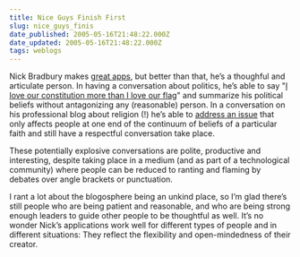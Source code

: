 ```yaml
---
title: Nice Guys Finish First
slug: nice_guys_finis
date_published: 2005-05-16T21:48:22.000Z
date_updated: 2005-05-16T21:48:22.000Z
tags: weblogs
---
```


Nick Bradbury makes [great apps](http://www.bradsoft.com/), but better than that, he’s a thoughful and articulate person. In having a conversation about politics, he’s able to say "[I love our constitution more than I love our flag](http://nick.typepad.com/blog/2005/05/blognashville.html)" and summarize his political beliefs without antagonizing any (reasonable) person. In a conversation on his professional blog about religion (!) he’s able to [address an issue](http://nick.typepad.com/blog/2005/05/feeddemon_whats.html) that only affects people at one end of the continuum of beliefs of a particular faith and still have a respectful conversation take place.

These potentially explosive conversations are polite, productive and interesting, despite taking place in a medium (and as part of a technological community) where people can be reduced to ranting and flaming by debates over angle brackets or punctuation.

I rant a lot about the blogosphere being an unkind place, so I’m glad there’s still people who are being patient and reasonable, and who are being strong enough leaders to guide other people to be thoughtful as well. It’s no wonder Nick’s applications work well for different types of people and in different situations: They reflect the flexibility and open-mindedness of their creator.

